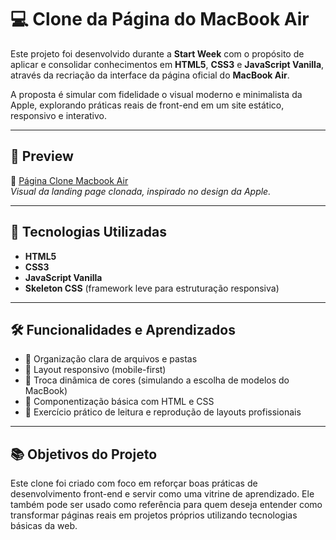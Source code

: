 # 💻 Clone da Página do MacBook Air

Este projeto foi desenvolvido durante a **Start Week** com o propósito de aplicar e consolidar conhecimentos em **HTML5**, **CSS3** e **JavaScript Vanilla**, através da recriação da interface da página oficial do **MacBook Air**.  

A proposta é simular com fidelidade o visual moderno e minimalista da Apple, explorando práticas reais de front-end em um site estático, responsivo e interativo.

---

## 📸 Preview

🔗 [Página Clone Macbook Air](https://dudurecpe.github.io/start-week-macbook-page/)  
*Visual da landing page clonada, inspirado no design da Apple.*

---

## 🚀 Tecnologias Utilizadas

- **HTML5**
- **CSS3**
- **JavaScript Vanilla**
- **Skeleton CSS** (framework leve para estruturação responsiva)

---

## 🛠 Funcionalidades e Aprendizados

- 📁 Organização clara de arquivos e pastas
- 📱 Layout responsivo (mobile-first)
- 🎨 Troca dinâmica de cores (simulando a escolha de modelos do MacBook)
- 🧩 Componentização básica com HTML e CSS
- 🧠 Exercício prático de leitura e reprodução de layouts profissionais

---

## 📚 Objetivos do Projeto

Este clone foi criado com foco em reforçar boas práticas de desenvolvimento front-end e servir como uma vitrine de aprendizado. Ele também pode ser usado como referência para quem deseja entender como transformar páginas reais em projetos próprios utilizando tecnologias básicas da web.
